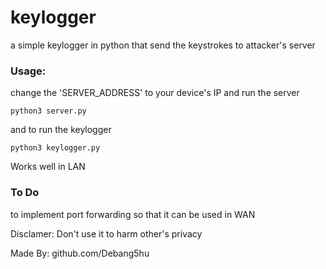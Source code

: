 # keylogger
a simple keylogger in python that send the keystrokes to attacker's server  

<h3>Usage:</h3>  

change the 'SERVER_ADDRESS' to your device's IP and run the server  

```
python3 server.py
```  

and to run the keylogger  

```
python3 keylogger.py
```  

Works well in LAN  

<h3>To Do</h3>  

to implement port forwarding so that it can be used in WAN  


Disclamer: Don't use it to harm other's privacy  

Made By: github.com/Debang5hu
